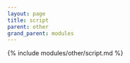 ```yaml
---
layout: page
title: script
parent: other
grand_parent: modules
---
```


{% include modules/other/script.md %}
